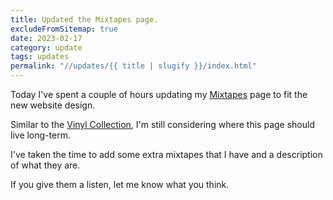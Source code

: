 ```yaml
---
title: Updated the Mixtapes page.
excludeFromSitemap: true
date: 2023-02-17
category: update
tags: updates
permalink: "//updates/{{ title | slugify }}/index.html"
---
```


Today I've spent a couple of hours updating my [Mixtapes](/recordshelf/mixtapes/) page to fit the new website design. 

Similar to the [Vinyl Collection](/recordshelf/vinyl/), I'm still considering where this page should live long-term.

I've taken the time to add some extra mixtapes that I have and a description of what they are. 

If you give them a listen, let me know what you think.